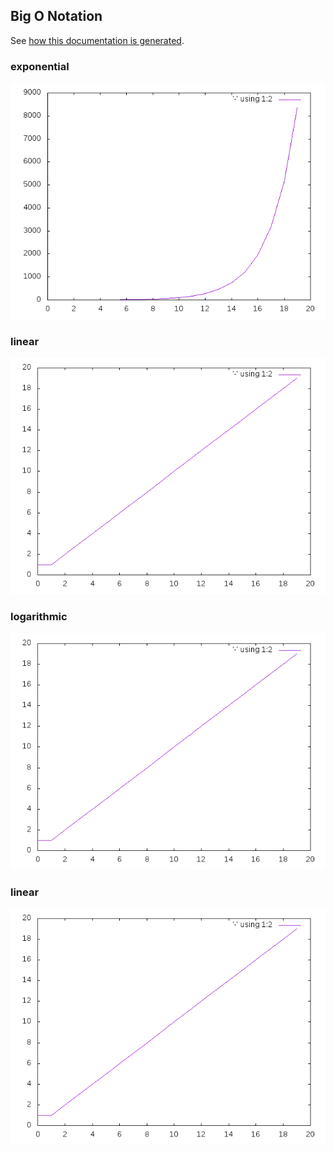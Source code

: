 ## Big O Notation
See [how this documentation is generated](install.md).
### exponential
![](exponential.png)
### linear
![](linear.png)
### logarithmic
![](logarithmic.png)
### linear
![](linear.png)
